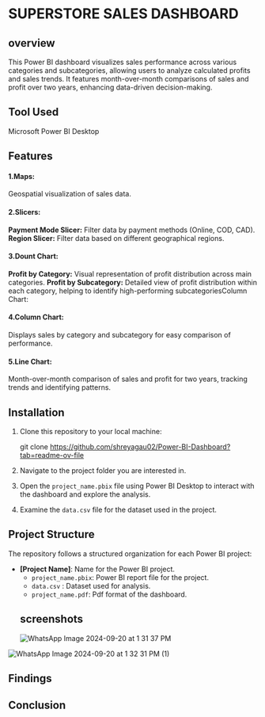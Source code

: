 # SUPERSTORE SALES DASHBOARD
## overview
This Power BI dashboard visualizes sales performance across various categories and subcategories, allowing users to analyze calculated profits and sales trends.  It features month-over-month comparisons of sales and profit over two years, enhancing data-driven decision-making.
## Tool Used
Microsoft Power BI Desktop




## Features
#### 1.Maps: 

Geospatial visualization of sales data.
#### 2.Slicers:
 **Payment Mode Slicer:** Filter data by payment methods (Online, COD, CAD).
**Region Slicer:** Filter data based on different geographical regions.
#### 3.Dount Chart:

**Profit by Category:** Visual representation of profit distribution across main categories.
**Profit by Subcategory:** Detailed view of profit distribution within each category, helping to identify high-performing subcategoriesColumn Chart:
#### 4.Column Chart:
Displays sales by category and subcategory for easy comparison of performance.
#### 5.Line Chart:
Month-over-month comparison of sales and profit for two years, tracking trends and identifying patterns.

## Installation
1. Clone this repository to your local machine:


   git clone https://github.com/shreyagau02/Power-BI-Dashboard?tab=readme-ov-file

2. Navigate to the project folder you are interested in.

3. Open the `project_name.pbix` file using Power BI Desktop to interact with the dashboard and explore the analysis.

4. Examine the `data.csv` file for the dataset used in the project.
 ## Project Structure
The repository follows a structured organization for each Power BI project:

- **[Project Name]**:  Name for the Power BI project.
  - `project_name.pbix`: Power BI report file for the project.
  - `data.csv` : Dataset used for analysis.
  - `project_name.pdf`: Pdf format of the dashboard.
  ## screenshots
   ![WhatsApp Image 2024-09-20 at 1 31 37 PM](https://github.com/user-attachments/assets/c3d36a47-05a4-4cb6-9193-0d331ec70b63)

![WhatsApp Image 2024-09-20 at 1 32 31 PM (1)](https://github.com/user-attachments/assets/3e80b190-a8d6-42d4-91e6-7e59a6b505e3)
## Findings 
## Conclusion 

